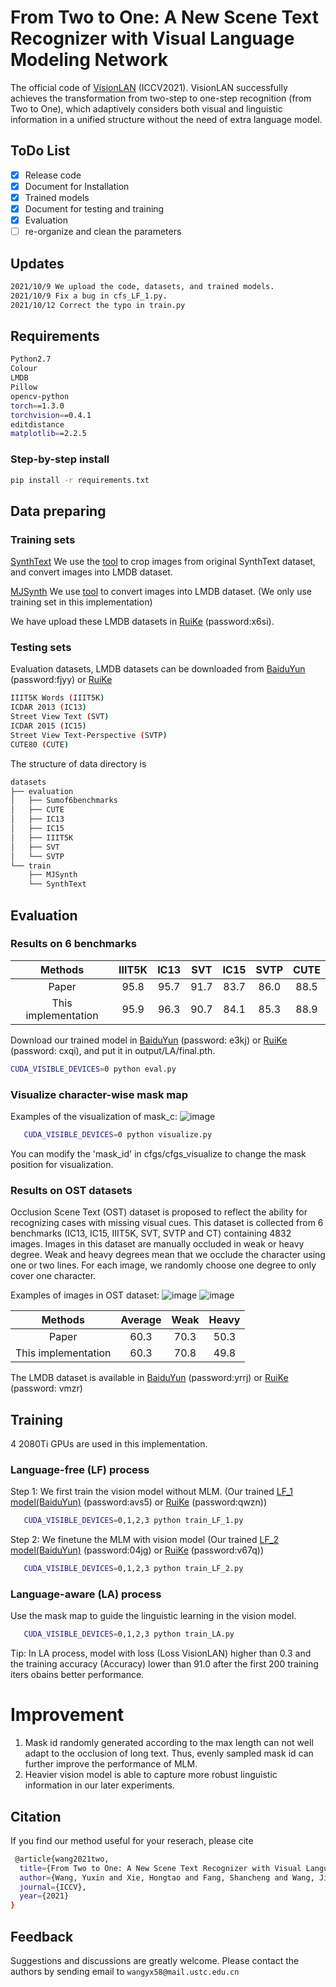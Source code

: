 # From Two to One: A New Scene Text Recognizer with Visual Language Modeling Network

The official code of [VisionLAN](https://arxiv.org/abs/2108.09661) (ICCV2021). VisionLAN successfully achieves the transformation from two-step to one-step
recognition (from Two to One), which adaptively considers both visual and linguistic information in a unified structure without the need of extra language model.
## ToDo List
- [x] Release code
- [x] Document for Installation
- [x] Trained models
- [x] Document for testing and training
- [x] Evaluation
- [ ] re-organize and clean the parameters

## Updates
```bash
2021/10/9 We upload the code, datasets, and trained models.
2021/10/9 Fix a bug in cfs_LF_1.py.
2021/10/12 Correct the typo in train.py
```
## Requirements
```bash
Python2.7
Colour
LMDB
Pillow
opencv-python
torch==1.3.0
torchvision==0.4.1
editdistance
matplotlib==2.2.5
```
### Step-by-step install

```bash
pip install -r requirements.txt
```
## Data preparing
### Training sets 
[SynthText](https://www.robots.ox.ac.uk/~vgg/data/scenetext/) We use the [tool](https://github.com/FangShancheng/ABINet/tree/main/tools) to crop images from original SynthText dataset, and convert images into LMDB dataset.

[MJSynth](https://www.robots.ox.ac.uk/~vgg/data/text/) We use [tool](https://github.com/FangShancheng/ABINet/blob/main/tools/create_lmdb_dataset.py) to convert images into LMDB dataset. (We only use training set in this implementation)

We have upload these LMDB datasets in [RuiKe](https://rec.ustc.edu.cn/share/2fad9400-28b3-11ec-8047-c76e50c198dd) (password:x6si).

### Testing sets 

Evaluation datasets, LMDB datasets can be downloaded from [BaiduYun](https://pan.baidu.com/s/1sUHgM982YiMf9kmtnhfirg) (password:fjyy) or [RuiKe](https://rec.ustc.edu.cn/share/13b93140-28c2-11ec-868b-a1df0b427dd9)
```bash 
IIIT5K Words (IIIT5K)
ICDAR 2013 (IC13)
Street View Text (SVT)
ICDAR 2015 (IC15)
Street View Text-Perspective (SVTP)
CUTE80 (CUTE)
```
The structure of data directory is
```bash 
datasets
├── evaluation
│   ├── Sumof6benchmarks
│   ├── CUTE
│   ├── IC13
│   ├── IC15
│   ├── IIIT5K
│   ├── SVT
│   └── SVTP
└── train
    ├── MJSynth
    └── SynthText
```

## Evaluation

### Results on 6 benchmarks
|        Methods       	           |        IIIT5K       	| IC13       	| SVT        	| IC15      	| SVTP      	| CUTE      	|
|:------------------:              |:------------------:	|:---------:	|:------:   	|:---------:	|:---------:	|:---------:	|
|        Paper       	           |         95.8           |    95.7   	|     91.7   	|    83.7   	|    86.0       |    88.5       |
|        This implementation       | 	     95.9           |    96.3  	    |     90.7   	|    84.1   	|    85.3       |    88.9       | 

Download our trained model in [BaiduYun](https://pan.baidu.com/s/1lYp6K8d7NSxH8IQvUz-DrQ) (password: e3kj) or [RuiKe](https://rec.ustc.edu.cn/share/c4157e70-28c3-11ec-8bcf-03130db69425) (password: cxqi), and put it in output/LA/final.pth.
```bash 
CUDA_VISIBLE_DEVICES=0 python eval.py
```

### Visualize character-wise mask map
Examples of the visualization of mask_c:
![image](https://github.com/wangyuxin87/VisionLAN/blob/main/examples/mask_c.png)
```bash 
   CUDA_VISIBLE_DEVICES=0 python visualize.py
```
You can modify the 'mask_id' in cfgs/cfgs_visualize to change the mask position for visualization.

### Results on OST datasets 
Occlusion Scene Text (OST) dataset is proposed to reflect the ability for recognizing cases with missing visual cues. This dataset is collected from 6
benchmarks (IC13, IC15, IIIT5K, SVT, SVTP and CT) containing 4832 images. Images in this dataset are manually occluded in weak or heavy degree. Weak
and heavy degrees mean that we occlude the character using one or two lines. For each image, we randomly choose one degree to only cover one character.

Examples of images in OST dataset:
![image](https://github.com/wangyuxin87/VisionLAN/blob/main/examples/OST_weak.png)
![image](https://github.com/wangyuxin87/VisionLAN/blob/main/examples/OST_heavy.png)

|        Methods       	           |        Average       	| Weak       	| Heavy        	|
|:------------------:              |:------------------:	|:---------:	|:------:   	|
|        Paper       	           |         60.3           |    70.3   	|     50.3   	|
|        This implementation       | 	     60.3           |    70.8  	    |     49.8   	|

The LMDB dataset is available in [BaiduYun](https://pan.baidu.com/s/1YOIQ0z7j2Qp4Z5JbVon6CQ) (password:yrrj) or [RuiKe](https://rec.ustc.edu.cn/share/2e9d6ec0-28c4-11ec-8102-9b471bd02592) (password: vmzr)

## Training
4 2080Ti GPUs are used in this implementation. 
### Language-free (LF) process

Step 1: We first train the vision model without MLM. (Our trained [LF_1 model(BaiduYun)](https://pan.baidu.com/s/1QNMSXFB2MFLIaCP0_0Va7Q) (password:avs5) or [RuiKe](https://rec.ustc.edu.cn/share/42167c40-28c5-11ec-86bc-1be5441a39ac) (password:qwzn))

```bash 
   CUDA_VISIBLE_DEVICES=0,1,2,3 python train_LF_1.py
```

Step 2: We finetune the MLM with vision model (Our trained [LF_2 model(BaiduYun)](https://pan.baidu.com/s/1zv-kKZGREjScW6p2dSwcXw) (password:04jg) or [RuiKe](https://rec.ustc.edu.cn/share/84a19b50-28c5-11ec-87c6-35ad826f4060) (password:v67q))

```bash 
   CUDA_VISIBLE_DEVICES=0,1,2,3 python train_LF_2.py
```
### Language-aware (LA) process

Use the mask map to guide the linguistic learning in the vision model.

```bash 
   CUDA_VISIBLE_DEVICES=0,1,2,3 python train_LA.py
```

Tip: In LA process, model with loss (Loss VisionLAN) higher than 0.3 and the training accuracy (Accuracy) lower than 91.0 after the first 200 training iters obains better performance. 

# Improvement
1. Mask id randomly generated according to the max length can not well adapt to the occlusion of long text. Thus, evenly sampled mask id can further improve the performance of MLM. 
2. Heavier vision model is able to capture more robust linguistic information in our later experiments.


## Citation
If you find our method useful for your reserach, please cite
```bash 
 @article{wang2021two,
  title={From Two to One: A New Scene Text Recognizer with Visual Language Modeling Network},
  author={Wang, Yuxin and Xie, Hongtao and Fang, Shancheng and Wang, Jing and Zhu, Shenggao and Zhang, Yongdong},
  journal={ICCV},
  year={2021}
}
 ```

## Feedback
Suggestions and discussions are greatly welcome. Please contact the authors by sending email to ```wangyx58@mail.ustc.edu.cn```
